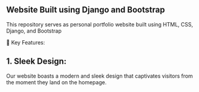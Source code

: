 ## Website Built using Django and Bootstrap

This repository serves as personal portfolio website built using HTML, CSS, Django, and Bootstrap

🚀 Key Features:

## 1. Sleek Design: 

Our website boasts a modern and sleek design that captivates visitors from the moment they land on the homepage.
